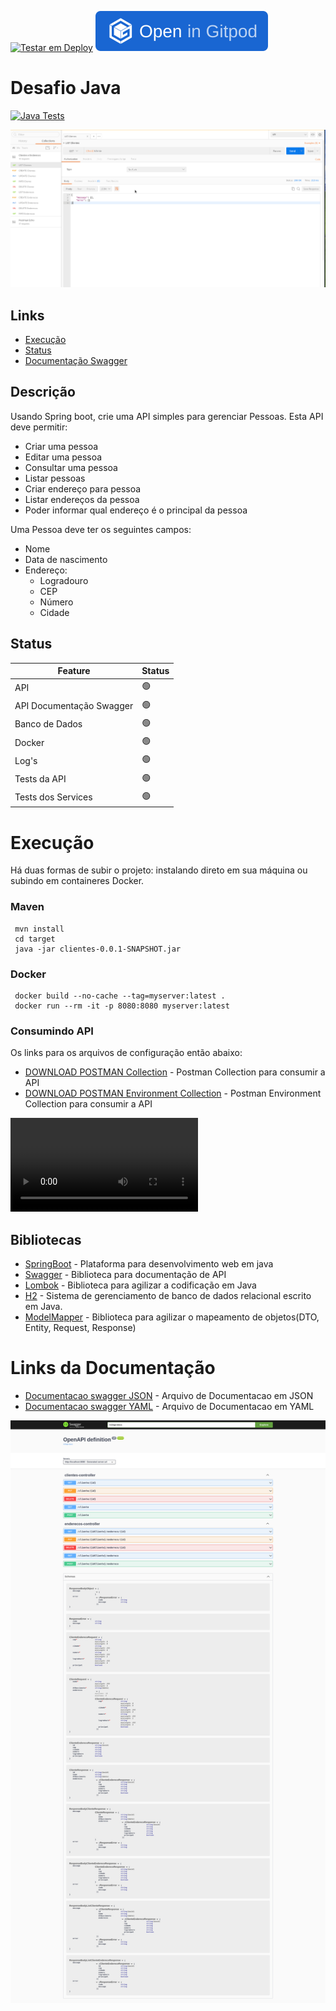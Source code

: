 
[![Testar em Deploy](https://www.herokucdn.com/deploy/button.png)](https://heroku.com/deploy/?template=https://github.com/gilberto-009199/athornatus_vaga) [![Testar no Browser](https://raw.githubusercontent.com/gilberto-009199/JAgendaWeb/master/gitpod.svg)](https://gitpod.io#https://github.com/gilberto-009199/athornatus_vaga)



# Desafio Java
[![Java Tests](https://github.com/gilberto-009199/athornatus_vaga/actions/workflows/test.yml/badge.svg)](https://github.com/gilberto-009199/athornatus_vaga/actions/workflows/test.yml)

![Tela inicial](./API_Example.gif)

## Links
- [Execução](#execução)
- [Status](#status)
- [Documentação Swagger](#links-da-documenta%C3%A7%C3%A3o)


## Descrição
Usando Spring boot, crie uma API simples para gerenciar Pessoas. Esta API deve permitir:
+ Criar uma pessoa
+ Editar uma pessoa
+ Consultar uma pessoa
+ Listar pessoas
+ Criar endereço para pessoa
+ Listar endereços da pessoa
+ Poder informar qual endereço é o principal da pessoa  

Uma Pessoa deve ter os seguintes campos:
+ Nome
+ Data de nascimento
+ Endereço:
    + Logradouro
    + CEP
    + Número
    + Cidade

## Status

| Feature                  | Status          |
|--------------------------|-----------------|
| API                      | :green_circle:  |
| API Documentação Swagger | :green_circle:  |
| Banco de Dados           | :green_circle:  |
| Docker                   | :green_circle:  |
| Log's                    | :green_circle:  |
| Tests da API             | :green_circle:  |
|  Tests dos Services      | :green_circle:  |

# Execução
 Há duas formas de subir o projeto: instalando direto em sua máquina ou subindo em containeres Docker.
 ### Maven
```
 mvn install
 cd target
 java -jar clientes-0.0.1-SNAPSHOT.jar
```

### Docker
```
 docker build --no-cache --tag=myserver:latest .
 docker run --rm -it -p 8080:8080 myserver:latest
```
### Consumindo API
  Os links para os arquivos de configuração então abaixo:

  * [DOWNLOAD POSTMAN Collection](https://raw.githubusercontent.com/gilberto-009199/athornatus_vaga/main/rest.postman_collection.json) - Postman Collection para consumir a API 
  * [DOWNLOAD POSTMAN Environment Collection](https://raw.githubusercontent.com/gilberto-009199/athornatus_vaga/main/environment.postman_environment.json) - Postman  Environment Collection para consumir a API

<video src="https://user-images.githubusercontent.com/38070920/211644548-442c0f45-90d1-493f-8171-72227d68f2d5.mp4"></video>

## Bibliotecas

* [SpringBoot](https://spring.io) - Plataforma para desenvolvimento web em java
* [Swagger](https://swagger.io/) - Biblioteca para documentação de API
* [Lombok](https://projectlombok.org) - Biblioteca para agilizar a codificação em Java
* [H2](https://www.h2database.com) - Sistema de gerenciamento de banco de dados relacional escrito em Java.
* [ModelMapper](https://modelmapper.org/) - Biblioteca para agilizar o mapeamento de objetos(DTO, Entity, Request, Response)

# Links da Documentação


* [Documentacao swagger JSON](https://raw.githubusercontent.com/gilberto-009199/athornatus_vaga/main/api-docs.json) - Arquivo de Documentacao em JSON
* [Documentacao swagger YAML](https://raw.githubusercontent.com/gilberto-009199/athornatus_vaga/main/api-docs.yaml) - Arquivo de Documentacao em YAML

![Documentacao swagger](./swagger-ui-index-html.png)

